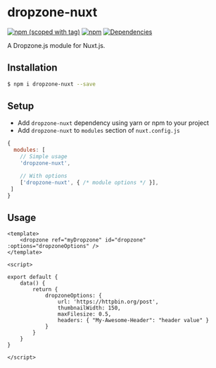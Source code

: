 # dropzone-nuxt
[![npm (scoped with tag)](https://img.shields.io/npm/v/nuxt-leaflet/latest.svg?style=flat-square)](https://npmjs.com/package/dropzone-nuxt)
[![npm](https://img.shields.io/npm/dt/nuxt-leaflet.svg?style=flat-square)](https://npmjs.com/package/dropzone-nuxt)
[![Dependencies](https://david-dm.org/schlunsen/nuxt-leaflet/status.svg?style=flat-square)](https://david-dm.org/schlunsen/dropzone-nuxt)

A Dropzone.js module for Nuxt.js.

## Installation

```bash
$ npm i dropzone-nuxt --save
```

## Setup
- Add `dropzone-nuxt` dependency using yarn or npm to your project
- Add `dropzone-nuxt` to `modules` section of `nuxt.config.js`

```js
{
  modules: [
    // Simple usage
    'dropzone-nuxt',

    // With options
    ['dropzone-nuxt', { /* module options */ }],
 ]
}
```

## Usage
```vue
<template>
    <dropzone ref="myDropzone" id="dropzone" :options="dropzoneOptions" />
</template>

<script>

export default {
    data() {
        return {
            dropzoneOptions: {
                url: 'https://httpbin.org/post',
                thumbnailWidth: 150,
                maxFilesize: 0.5,
                headers: { "My-Awesome-Header": "header value" }
            }
        }
    }
}

</script>


```




